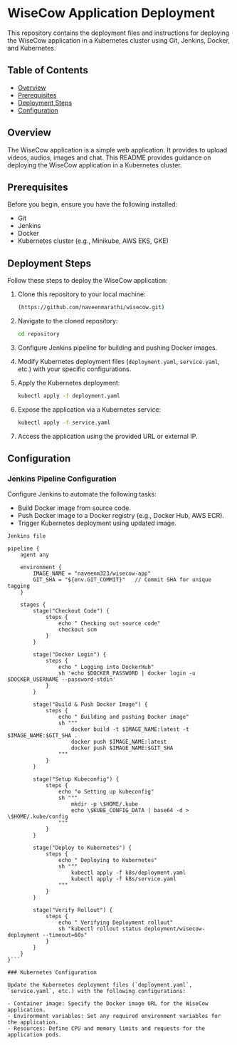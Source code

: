 # WiseCow Application Deployment

This repository contains the deployment files and instructions for deploying the WiseCow application in a Kubernetes cluster using Git, Jenkins, Docker, and Kubernetes.

## Table of Contents

- [Overview](#overview)
- [Prerequisites](#prerequisites)
- [Deployment Steps](#deployment-steps)
- [Configuration](#configuration)

## Overview

The WiseCow application is a simple web application. It provides to upload videos, audios, images and chat. This README provides guidance on deploying the WiseCow application in a Kubernetes cluster.

## Prerequisites

Before you begin, ensure you have the following installed:

- Git
- Jenkins
- Docker
- Kubernetes cluster (e.g., Minikube, AWS EKS, GKE)

## Deployment Steps

Follow these steps to deploy the WiseCow application:

1. Clone this repository to your local machine:

   ```bash
   (https://github.com/naveenmarathi/wisecow.git)
   ```

2. Navigate to the cloned repository:

   ```bash
   cd repository
   ```

3. Configure Jenkins pipeline for building and pushing Docker images.
4. Modify Kubernetes deployment files (`deployment.yaml`, `service.yaml`, etc.) with your specific configurations.
5. Apply the Kubernetes deployment:

   ```bash
   kubectl apply -f deployment.yaml
   ```

6. Expose the application via a Kubernetes service:

   ```bash
   kubectl apply -f service.yaml
   ```

7. Access the application using the provided URL or external IP.

## Configuration

### Jenkins Pipeline Configuration

Configure Jenkins to automate the following tasks:

- Build Docker image from source code.
- Push Docker image to a Docker registry (e.g., Docker Hub, AWS ECR).
- Trigger Kubernetes deployment using updated image.

```
Jenkins file

pipeline {
    agent any

    environment {
        IMAGE_NAME = "naveenm323/wisecow-app"
        GIT_SHA = "${env.GIT_COMMIT}"   // Commit SHA for unique tagging
    }

    stages {
        stage("Checkout Code") {
            steps {
                echo " Checking out source code"
                checkout scm
            }
        }

        stage("Docker Login") {
            steps {
                echo " Logging into DockerHub"
                sh 'echo $DOCKER_PASSWORD | docker login -u $DOCKER_USERNAME --password-stdin'
            }
        }

        stage("Build & Push Docker Image") {
            steps {
                echo " Building and pushing Docker image"
                sh """
                    docker build -t $IMAGE_NAME:latest -t $IMAGE_NAME:$GIT_SHA .
                    docker push $IMAGE_NAME:latest
                    docker push $IMAGE_NAME:$GIT_SHA
                """
            }
        }

        stage("Setup Kubeconfig") {
            steps {
                echo "⚙️ Setting up kubeconfig"
                sh """
                    mkdir -p \$HOME/.kube
                    echo \$KUBE_CONFIG_DATA | base64 -d > \$HOME/.kube/config
                """
            }
        }

        stage("Deploy to Kubernetes") {
            steps {
                echo " Deploying to Kubernetes"
                sh """
                    kubectl apply -f k8s/deployment.yaml
                    kubectl apply -f k8s/service.yaml
                """
            }
        }

        stage("Verify Rollout") {
            steps {
                echo " Verifying Deployment rollout"
                sh "kubectl rollout status deployment/wisecow-deployment --timeout=60s"
            }
        }
    }
}```

### Kubernetes Configuration

Update the Kubernetes deployment files (`deployment.yaml`, `service.yaml`, etc.) with the following configurations:

- Container image: Specify the Docker image URL for the WiseCow application.
- Environment variables: Set any required environment variables for the application.
- Resources: Define CPU and memory limits and requests for the application pods.


